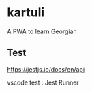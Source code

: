 # kartuli
A PWA to learn Georgian


## Test
https://jestjs.io/docs/en/api

vscode test : Jest Runner
